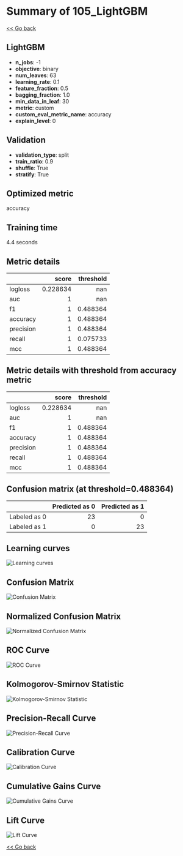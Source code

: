 # Summary of 105_LightGBM

[<< Go back](../README.md)


## LightGBM
- **n_jobs**: -1
- **objective**: binary
- **num_leaves**: 63
- **learning_rate**: 0.1
- **feature_fraction**: 0.5
- **bagging_fraction**: 1.0
- **min_data_in_leaf**: 30
- **metric**: custom
- **custom_eval_metric_name**: accuracy
- **explain_level**: 0

## Validation
 - **validation_type**: split
 - **train_ratio**: 0.9
 - **shuffle**: True
 - **stratify**: True

## Optimized metric
accuracy

## Training time

4.4 seconds

## Metric details
|           |    score |   threshold |
|:----------|---------:|------------:|
| logloss   | 0.228634 |  nan        |
| auc       | 1        |  nan        |
| f1        | 1        |    0.488364 |
| accuracy  | 1        |    0.488364 |
| precision | 1        |    0.488364 |
| recall    | 1        |    0.075733 |
| mcc       | 1        |    0.488364 |


## Metric details with threshold from accuracy metric
|           |    score |   threshold |
|:----------|---------:|------------:|
| logloss   | 0.228634 |  nan        |
| auc       | 1        |  nan        |
| f1        | 1        |    0.488364 |
| accuracy  | 1        |    0.488364 |
| precision | 1        |    0.488364 |
| recall    | 1        |    0.488364 |
| mcc       | 1        |    0.488364 |


## Confusion matrix (at threshold=0.488364)
|              |   Predicted as 0 |   Predicted as 1 |
|:-------------|-----------------:|-----------------:|
| Labeled as 0 |               23 |                0 |
| Labeled as 1 |                0 |               23 |

## Learning curves
![Learning curves](learning_curves.png)
## Confusion Matrix

![Confusion Matrix](confusion_matrix.png)


## Normalized Confusion Matrix

![Normalized Confusion Matrix](confusion_matrix_normalized.png)


## ROC Curve

![ROC Curve](roc_curve.png)


## Kolmogorov-Smirnov Statistic

![Kolmogorov-Smirnov Statistic](ks_statistic.png)


## Precision-Recall Curve

![Precision-Recall Curve](precision_recall_curve.png)


## Calibration Curve

![Calibration Curve](calibration_curve_curve.png)


## Cumulative Gains Curve

![Cumulative Gains Curve](cumulative_gains_curve.png)


## Lift Curve

![Lift Curve](lift_curve.png)



[<< Go back](../README.md)
